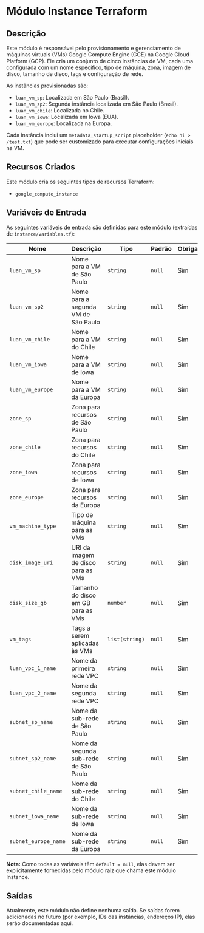# Módulo Instance Terraform

## Descrição

Este módulo é responsável pelo provisionamento e gerenciamento de máquinas virtuais (VMs) Google Compute Engine (GCE) na Google Cloud Platform (GCP). Ele cria um conjunto de cinco instâncias de VM, cada uma configurada com um nome específico, tipo de máquina, zona, imagem de disco, tamanho de disco, tags e configuração de rede.

As instâncias provisionadas são:

*   `luan_vm_sp`: Localizada em São Paulo (Brasil).
*   `luan_vm_sp2`: Segunda instância localizada em São Paulo (Brasil).
*   `luan_vm_chile`: Localizada no Chile.
*   `luan_vm_iowa`: Localizada em Iowa (EUA).
*   `luan_vm_europe`: Localizada na Europa.

Cada instância inclui um `metadata_startup_script` placeholder (`echo hi > /test.txt`) que pode ser customizado para executar configurações iniciais na VM.

## Recursos Criados

Este módulo cria os seguintes tipos de recursos Terraform:

*   `google_compute_instance`

## Variáveis de Entrada

As seguintes variáveis de entrada são definidas para este módulo (extraídas de `instance/variables.tf`):

| Nome                 | Descrição                                         | Tipo          | Padrão | Obrigatório |
| -------------------- | ------------------------------------------------- | ------------- | ------ | ----------- |
| `luan_vm_sp`         | Nome para a VM de São Paulo                       | `string`      | `null` | Sim         |
| `luan_vm_sp2`        | Nome para a segunda VM de São Paulo               | `string`      | `null` | Sim         |
| `luan_vm_chile`      | Nome para a VM do Chile                           | `string`      | `null` | Sim         |
| `luan_vm_iowa`       | Nome para a VM de Iowa                            | `string`      | `null` | Sim         |
| `luan_vm_europe`     | Nome para a VM da Europa                          | `string`      | `null` | Sim         |
| `zone_sp`            | Zona para recursos de São Paulo                   | `string`      | `null` | Sim         |
| `zone_chile`         | Zona para recursos do Chile                       | `string`      | `null` | Sim         |
| `zone_iowa`          | Zona para recursos de Iowa                        | `string`      | `null` | Sim         |
| `zone_europe`        | Zona para recursos da Europa                      | `string`      | `null` | Sim         |
| `vm_machine_type`    | Tipo de máquina para as VMs                       | `string`      | `null` | Sim         |
| `disk_image_uri`     | URI da imagem de disco para as VMs                  | `string`      | `null` | Sim         |
| `disk_size_gb`       | Tamanho do disco em GB para as VMs                | `number`      | `null` | Sim         |
| `vm_tags`            | Tags a serem aplicadas às VMs                     | `list(string)`| `null` | Sim         |
| `luan_vpc_1_name`    | Nome da primeira rede VPC                         | `string`      | `null` | Sim         |
| `luan_vpc_2_name`    | Nome da segunda rede VPC                          | `string`      | `null` | Sim         |
| `subnet_sp_name`     | Nome da sub-rede de São Paulo                     | `string`      | `null` | Sim         |
| `subnet_sp2_name`    | Nome da segunda sub-rede de São Paulo             | `string`      | `null` | Sim         |
| `subnet_chile_name`  | Nome da sub-rede do Chile                         | `string`      | `null` | Sim         |
| `subnet_iowa_name`   | Nome da sub-rede de Iowa                          | `string`      | `null` | Sim         |
| `subnet_europe_name` | Nome da sub-rede da Europa                        | `string`      | `null` | Sim         |

**Nota:** Como todas as variáveis têm `default = null`, elas devem ser explicitamente fornecidas pelo módulo raiz que chama este módulo Instance.

## Saídas

Atualmente, este módulo não define nenhuma saída. Se saídas forem adicionadas no futuro (por exemplo, IDs das instâncias, endereços IP), elas serão documentadas aqui.
